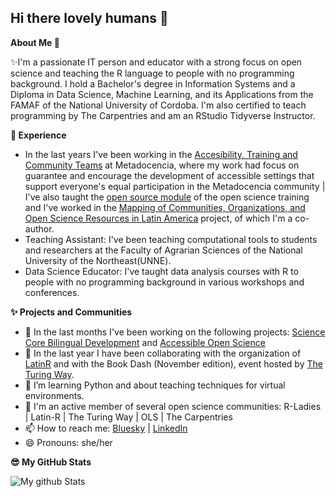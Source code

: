 ## Hi there lovely humans 👋


**About Me 👋**

✨I'm a passionate IT person and educator with a strong focus on open science and teaching the R language to people with no programming background. I hold a Bachelor's degree in Information Systems and a Diploma in Data Science, Machine Learning, and its Applications from the FAMAF of the National University of Cordoba. I'm also certified to teach programming by The Carpentries and am an RStudio Tidyverse Instructor.

**💼 Experience**

- In the last years I've been working in the [Accesibility, Training and Community Teams](https://www.metadocencia.org/en/equipo/) at Metadocencia, where my work had focus on guarantee and encourage the development of accessible settings that support everyone's equal participation in the Metadocencia community | I've also taught the [open source module](https://zenodo.org/records/14047967) of the open science training and  I've worked in the [Mapping of Communities, Organizations, and Open Science Resources in Latin America](https://www.metadocencia.org/en/proyecto/mapeo-comunidades/) project, of which I'm a co-author.
- Teaching Assistant: I've been teaching computational tools to students and researchers at the Faculty of Agrarian Sciences of the National University of the Northeast(UNNE).
- Data Science Educator: I've taught data analysis courses with R to people with no programming background in various workshops and conferences.

**✨ Projects and Communities**

- 🔭 In the last months I've been working on the following projects: [Science Core Bilingual Development](https://github.com/ScienceCore/climaterisk) and [Accessible Open Science](https://www.metadocencia.org/proyecto/nasa-spanish/)
- 🌱 In the last year I have been collaborating with the organization of [LatinR](https://latinr.org/en/sobre/equipo/) and with the Book Dash (November edition), event hosted by [The Turing Way](https://github.com/the-turing-way/the-turing-way).
- 🤝 I’m learning Python and about teaching techniques for virtual environments.
- 👯 I'm an active member of several open science communities: R-Ladies | Latin-R | The Turing Way | OLS | The Carpentries 
- 📫 How to reach me: [Bluesky](https://bsky.app/profile/patriloto.bsky.social) | [LinkedIn](https://www.linkedin.com/in/patricia-loto/)
- 😄 Pronouns: she/her

**😎 My GitHub Stats** 

![My github Stats](https://github-readme-stats.vercel.app/api?username=patriloto&count_private=true&show_icons=true&theme=radical)
